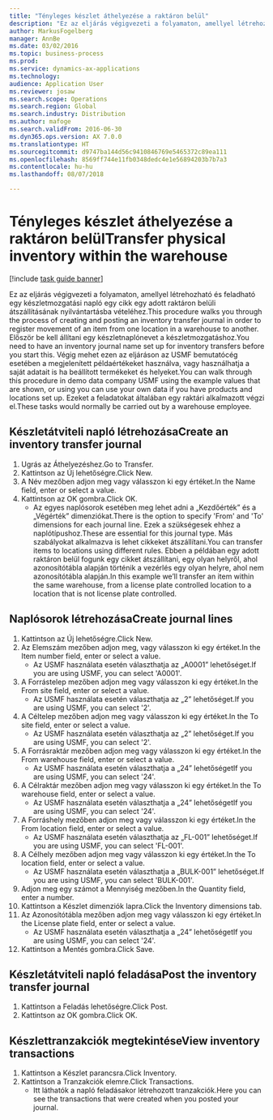 ```yaml
---
title: "Tényleges készlet áthelyezése a raktáron belül"
description: "Ez az eljárás végigvezeti a folyamaton, amellyel létrehozható és feladható egy készletmozgatási napló egy cikk egy adott raktáron belüli átszállításának nyilvántartásba vételéhez."
author: MarkusFogelberg
manager: AnnBe
ms.date: 03/02/2016
ms.topic: business-process
ms.prod: 
ms.service: dynamics-ax-applications
ms.technology: 
audience: Application User
ms.reviewer: josaw
ms.search.scope: Operations
ms.search.region: Global
ms.search.industry: Distribution
ms.author: mafoge
ms.search.validFrom: 2016-06-30
ms.dyn365.ops.version: AX 7.0.0
ms.translationtype: HT
ms.sourcegitcommit: d9747ba144d56c9410846769e5465372c89ea111
ms.openlocfilehash: 8569ff744e11fb0348dedc4e1e56894203b7b7a3
ms.contentlocale: hu-hu
ms.lasthandoff: 08/07/2018

---
```

# <a name="transfer-physical-inventory-within-the-warehouse"></a><span data-ttu-id="08e41-103">Tényleges készlet áthelyezése a raktáron belül</span><span class="sxs-lookup"><span data-stu-id="08e41-103">Transfer physical inventory within the warehouse</span></span>

[!include [task guide banner](../../includes/task-guide-banner.md)]

<span data-ttu-id="08e41-104">Ez az eljárás végigvezeti a folyamaton, amellyel létrehozható és feladható egy készletmozgatási napló egy cikk egy adott raktáron belüli átszállításának nyilvántartásba vételéhez.</span><span class="sxs-lookup"><span data-stu-id="08e41-104">This procedure walks you through the process of creating and posting an inventory transfer journal in order to register movement of an item from one location in a warehouse to another.</span></span> <span data-ttu-id="08e41-105">Először be kell állítani egy készletnaplónevet a készletmozgatáshoz.</span><span class="sxs-lookup"><span data-stu-id="08e41-105">You need to have an inventory journal name set up for inventory transfers before you start this.</span></span> <span data-ttu-id="08e41-106">Végig mehet ezen az eljáráson az USMF bemutatócég esetében a megjelenített példaértékeket használva, vagy használhatja a saját adatait is ha beállított termékeket és helyeket.</span><span class="sxs-lookup"><span data-stu-id="08e41-106">You can walk through this procedure in demo data company USMF using the example values that are shown, or using you can use your own data if you have products and locations set up.</span></span> <span data-ttu-id="08e41-107">Ezeket a feladatokat általában egy raktári alkalmazott végzi el.</span><span class="sxs-lookup"><span data-stu-id="08e41-107">These tasks would normally be carried out by a warehouse employee.</span></span>


## <a name="create-an-inventory-transfer-journal"></a><span data-ttu-id="08e41-108">Készletátviteli napló létrehozása</span><span class="sxs-lookup"><span data-stu-id="08e41-108">Create an inventory transfer journal</span></span>
1. <span data-ttu-id="08e41-109">Ugrás az Áthelyezéshez.</span><span class="sxs-lookup"><span data-stu-id="08e41-109">Go to Transfer.</span></span>
2. <span data-ttu-id="08e41-110">Kattintson az Új lehetőségre.</span><span class="sxs-lookup"><span data-stu-id="08e41-110">Click New.</span></span>
3. <span data-ttu-id="08e41-111">A Név mezőben adjon meg vagy válasszon ki egy értéket.</span><span class="sxs-lookup"><span data-stu-id="08e41-111">In the Name field, enter or select a value.</span></span>
4. <span data-ttu-id="08e41-112">Kattintson az OK gombra.</span><span class="sxs-lookup"><span data-stu-id="08e41-112">Click OK.</span></span>
    * <span data-ttu-id="08e41-113">Az egyes naplósorok esetében meg lehet adni a „Kezdőérték” és a „Végérték” dimenziókat.</span><span class="sxs-lookup"><span data-stu-id="08e41-113">There is the option to specify 'From' and 'To' dimensions for each journal line.</span></span> <span data-ttu-id="08e41-114">Ezek a szükségesek ehhez a naplótípushoz.</span><span class="sxs-lookup"><span data-stu-id="08e41-114">These are essential for this journal type.</span></span> <span data-ttu-id="08e41-115">Más szabályokat alkalmazva is lehet cikkeket átszállítani.</span><span class="sxs-lookup"><span data-stu-id="08e41-115">You can transfer items to locations using different rules.</span></span> <span data-ttu-id="08e41-116">Ebben a példában egy adott raktáron belül fogunk egy cikket átszállítani, egy olyan helyről, ahol azonosítótábla alapján történik a vezérlés egy olyan helyre, ahol nem azonosítótábla alapján.</span><span class="sxs-lookup"><span data-stu-id="08e41-116">In this example we’ll transfer an item within the same warehouse, from a license plate controlled location to a location that is not license plate controlled.</span></span>   

## <a name="create-journal-lines"></a><span data-ttu-id="08e41-117">Naplósorok létrehozása</span><span class="sxs-lookup"><span data-stu-id="08e41-117">Create journal lines</span></span>
1. <span data-ttu-id="08e41-118">Kattintson az Új lehetőségre.</span><span class="sxs-lookup"><span data-stu-id="08e41-118">Click New.</span></span>
2. <span data-ttu-id="08e41-119">Az Elemszám mezőben adjon meg, vagy válasszon ki egy értéket.</span><span class="sxs-lookup"><span data-stu-id="08e41-119">In the Item number field, enter or select a value.</span></span>
    * <span data-ttu-id="08e41-120">Az USMF használata esetén választhatja az „A0001” lehetőséget.</span><span class="sxs-lookup"><span data-stu-id="08e41-120">If you are using USMF, you can select 'A0001'.</span></span>  
3. <span data-ttu-id="08e41-121">A Forrástelep mezőben adjon meg vagy válasszon ki egy értéket.</span><span class="sxs-lookup"><span data-stu-id="08e41-121">In the From site field, enter or select a value.</span></span>
    * <span data-ttu-id="08e41-122">Az USMF használata esetén választhatja az „2” lehetőséget.</span><span class="sxs-lookup"><span data-stu-id="08e41-122">If you are using USMF, you can select '2'.</span></span>  
4. <span data-ttu-id="08e41-123">A Céltelep mezőben adjon meg vagy válasszon ki egy értéket.</span><span class="sxs-lookup"><span data-stu-id="08e41-123">In the To site field, enter or select a value.</span></span>
    * <span data-ttu-id="08e41-124">Az USMF használata esetén választhatja az „2” lehetőséget.</span><span class="sxs-lookup"><span data-stu-id="08e41-124">If you are using USMF, you can select '2'.</span></span>  
5. <span data-ttu-id="08e41-125">A Forrásraktár mezőben adjon meg vagy válasszon ki egy értéket.</span><span class="sxs-lookup"><span data-stu-id="08e41-125">In the From warehouse field, enter or select a value.</span></span>
    * <span data-ttu-id="08e41-126">Az USMF használata esetén választhatja a „24” lehetőséget</span><span class="sxs-lookup"><span data-stu-id="08e41-126">If you are using USMF, you can select '24'.</span></span>  
6. <span data-ttu-id="08e41-127">A Célraktár mezőben adjon meg vagy válasszon ki egy értéket.</span><span class="sxs-lookup"><span data-stu-id="08e41-127">In the To warehouse field, enter or select a value.</span></span>
    * <span data-ttu-id="08e41-128">Az USMF használata esetén választhatja a „24” lehetőséget</span><span class="sxs-lookup"><span data-stu-id="08e41-128">If you are using USMF, you can select '24'.</span></span>  
7. <span data-ttu-id="08e41-129">A Forráshely mezőben adjon meg vagy válasszon ki egy értéket.</span><span class="sxs-lookup"><span data-stu-id="08e41-129">In the From location field, enter or select a value.</span></span>
    * <span data-ttu-id="08e41-130">Az USMF használata esetén választhatja az „FL-001” lehetőséget.</span><span class="sxs-lookup"><span data-stu-id="08e41-130">If you are using USMF, you can select 'FL-001'.</span></span>  
8. <span data-ttu-id="08e41-131">A Célhely mezőben adjon meg vagy válasszon ki egy értéket.</span><span class="sxs-lookup"><span data-stu-id="08e41-131">In the To location field, enter or select a value.</span></span>
    * <span data-ttu-id="08e41-132">Az USMF használata esetén választhatja a „BULK-001” lehetőséget.</span><span class="sxs-lookup"><span data-stu-id="08e41-132">If you are using USMF, you can select 'BULK-001'.</span></span>  
9. <span data-ttu-id="08e41-133">Adjon meg egy számot a Mennyiség mezőben.</span><span class="sxs-lookup"><span data-stu-id="08e41-133">In the Quantity field, enter a number.</span></span>
10. <span data-ttu-id="08e41-134">Kattintson a Készlet dimenziók lapra.</span><span class="sxs-lookup"><span data-stu-id="08e41-134">Click the Inventory dimensions tab.</span></span>
11. <span data-ttu-id="08e41-135">Az Azonosítótábla mezőben adjon meg vagy válasszon ki egy értéket.</span><span class="sxs-lookup"><span data-stu-id="08e41-135">In the License plate field, enter or select a value.</span></span>
    * <span data-ttu-id="08e41-136">Az USMF használata esetén választhatja a „24” lehetőséget</span><span class="sxs-lookup"><span data-stu-id="08e41-136">If you are using USMF, you can select '24'.</span></span>  
12. <span data-ttu-id="08e41-137">Kattintson a Mentés gombra.</span><span class="sxs-lookup"><span data-stu-id="08e41-137">Click Save.</span></span>

## <a name="post-the-inventory-transfer-journal"></a><span data-ttu-id="08e41-138">Készletátviteli napló feladása</span><span class="sxs-lookup"><span data-stu-id="08e41-138">Post the inventory transfer journal</span></span>
1. <span data-ttu-id="08e41-139">Kattintson a Feladás lehetőségre.</span><span class="sxs-lookup"><span data-stu-id="08e41-139">Click Post.</span></span>
2. <span data-ttu-id="08e41-140">Kattintson az OK gombra.</span><span class="sxs-lookup"><span data-stu-id="08e41-140">Click OK.</span></span>

## <a name="view-inventory-transactions"></a><span data-ttu-id="08e41-141">Készlettranzakciók megtekintése</span><span class="sxs-lookup"><span data-stu-id="08e41-141">View inventory transactions</span></span>
1. <span data-ttu-id="08e41-142">Kattintson a Készlet parancsra.</span><span class="sxs-lookup"><span data-stu-id="08e41-142">Click Inventory.</span></span>
2. <span data-ttu-id="08e41-143">Kattintson a Tranzakciók elemre.</span><span class="sxs-lookup"><span data-stu-id="08e41-143">Click Transactions.</span></span>
    * <span data-ttu-id="08e41-144">Itt láthatók a napló feladásakor létrehozott tranzakciók.</span><span class="sxs-lookup"><span data-stu-id="08e41-144">Here you can see the transactions that were created when you posted your journal.</span></span>  


